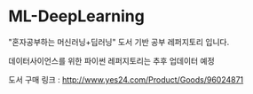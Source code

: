 # ML-DeepLearning
"혼자공부하는 머신러닝+딥러닝" 도서 기반 공부 레퍼지토리 입니다.

데이터사이언스를 위한 파이썬 레퍼지토리는 추후 업데이터 예정

도서 구매 링크 : http://www.yes24.com/Product/Goods/96024871
